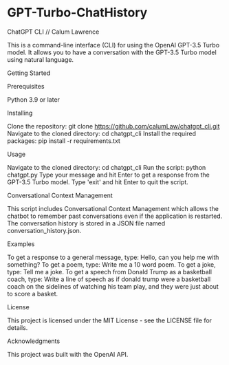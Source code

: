 # GPT-Turbo-ChatHistory
ChatGPT CLI // Calum Lawrence

This is a command-line interface (CLI) for using the OpenAI GPT-3.5 Turbo model. It allows you to have a conversation with the GPT-3.5 Turbo model using natural language.

Getting Started

Prerequisites

Python 3.9 or later


Installing

Clone the repository: git clone https://github.com/calumLaw/chatgpt_cli.git
Navigate to the cloned directory: cd chatgpt_cli
Install the required packages: pip install -r requirements.txt


Usage

Navigate to the cloned directory: cd chatgpt_cli
Run the script: python chatgpt.py
Type your message and hit Enter to get a response from the GPT-3.5 Turbo model.
Type 'exit' and hit Enter to quit the script.


Conversational Context Management

This script includes Conversational Context Management which allows the chatbot to remember past conversations even if the application is restarted. The conversation history is stored in a JSON file named conversation_history.json.

Examples

To get a response to a general message, type: Hello, can you help me with something?
To get a poem, type: Write me a 10 word poem.
To get a joke, type: Tell me a joke.
To get a speech from Donald Trump as a basketball coach, type: Write a line of speech as if donald trump were a basketball coach on the sidelines of watching his team play, and they were just about to score a basket.


License

This project is licensed under the MIT License - see the LICENSE file for details.

Acknowledgments

This project was built with the OpenAI API.
